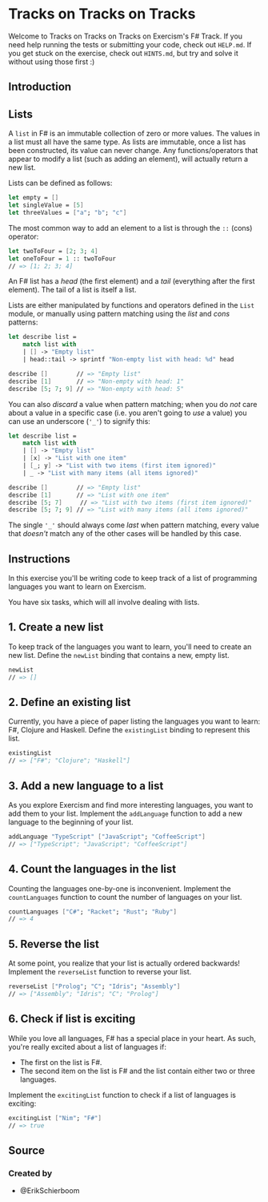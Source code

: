 # Tracks on Tracks on Tracks

Welcome to Tracks on Tracks on Tracks on Exercism's F# Track.
If you need help running the tests or submitting your code, check out `HELP.md`.
If you get stuck on the exercise, check out `HINTS.md`, but try and solve it without using those first :)

## Introduction

## Lists

A `list` in F# is an immutable collection of zero or more values. The values in a list must all have the same type. As lists are immutable, once a list has been constructed, its value can never change. Any functions/operators that appear to modify a list (such as adding an element), will actually return a new list.

Lists can be defined as follows:

```fsharp
let empty = []
let singleValue = [5]
let threeValues = ["a"; "b"; "c"]
```

The most common way to add an element to a list is through the `::` (cons) operator:

```fsharp
let twoToFour = [2; 3; 4]
let oneToFour = 1 :: twoToFour
// => [1; 2; 3; 4]
```

An F# list has a _head_ (the first element) and a _tail_ (everything after the first element). The tail of a list is itself a list.

Lists are either manipulated by functions and operators defined in the `List` module, or manually using pattern matching using the _list_ and _cons_ patterns:

```fsharp
let describe list =
    match list with
    | [] -> "Empty list"
    | head::tail -> sprintf "Non-empty list with head: %d" head

describe []        // => "Empty list"
describe [1]       // => "Non-empty with head: 1"
describe [5; 7; 9] // => "Non-empty with head: 5"
```

You can also _discard_ a value when pattern matching; when you do _not_ care about a value in a specific case (i.e. you aren't going to _use_ a value) you can use an underscore (`'_'`) to signify this:

```fsharp
let describe list =
    match list with
    | [] -> "Empty list"
    | [x] -> "List with one item"
    | [_; y] -> "List with two items (first item ignored)"
    | _ -> "List with many items (all items ignored)"

describe []        // => "Empty list"
describe [1]       // => "List with one item"
describe [5; 7]     // => "List with two items (first item ignored)"
describe [5; 7; 9] // => "List with many items (all items ignored)"
```

The single `'_'` should always come _last_ when pattern matching, every value that _doesn't_ match any of the other cases will be handled by this case.

## Instructions

In this exercise you'll be writing code to keep track of a list of programming languages you want to learn on Exercism.

You have six tasks, which will all involve dealing with lists.

## 1. Create a new list

To keep track of the languages you want to learn, you'll need to create an new list. Define the `newList` binding that contains a new, empty list.

```fsharp
newList
// => []
```

## 2. Define an existing list

Currently, you have a piece of paper listing the languages you want to learn: F#, Clojure and Haskell. Define the `existingList` binding to represent this list.

```fsharp
existingList
// => ["F#"; "Clojure"; "Haskell"]
```

## 3. Add a new language to a list

As you explore Exercism and find more interesting languages, you want to add them to your list. Implement the `addLanguage` function to add a new language to the beginning of your list.

```fsharp
addLanguage "TypeScript" ["JavaScript"; "CoffeeScript"]
// => ["TypeScript"; "JavaScript"; "CoffeeScript"]
```

## 4. Count the languages in the list

Counting the languages one-by-one is inconvenient. Implement the `countLanguages` function to count the number of languages on your list.

```fsharp
countLanguages ["C#"; "Racket"; "Rust"; "Ruby"]
// => 4
```

## 5. Reverse the list

At some point, you realize that your list is actually ordered backwards! Implement the `reverseList` function to reverse your list.

```fsharp
reverseList ["Prolog"; "C"; "Idris"; "Assembly"]
// => ["Assembly"; "Idris"; "C"; "Prolog"]
```

## 6. Check if list is exciting

While you love all languages, F# has a special place in your heart. As such, you're really excited about a list of languages if:

- The first on the list is F#.
- The second item on the list is F# and the list contain either two or three languages.

Implement the `excitingList` function to check if a list of languages is exciting:

```fsharp
excitingList ["Nim"; "F#"]
// => true
```

## Source

### Created by

- @ErikSchierboom

